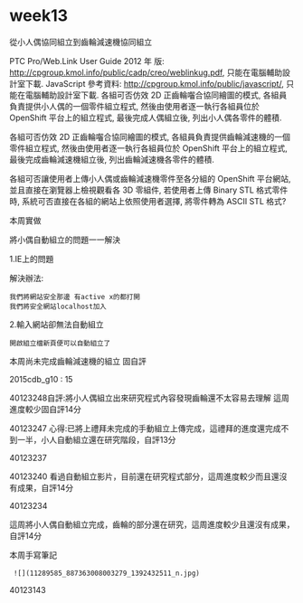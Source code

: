# week13

從小人偶協同組立到齒輪減速機協同組立

PTC Pro/Web.Link User Guide 2012 年 版: http://cpgroup.kmol.info/public/cadp/creo/weblinkug.pdf, 只能在電腦輔助設計室下載.
JavaScript 參考資料: http://cpgroup.kmol.info/public/javascript/, 只能在電腦輔助設計室下載.
各組可否仿效 2D 正齒輪囓合協同繪圖的模式, 各組員負責提供小人偶的一個零件組立程式, 然後由使用者逐一執行各組員位於 OpenShift 平台上的組立程式, 最後完成人偶組立後, 列出小人偶各零件的體積.

各組可否仿效 2D 正齒輪囓合協同繪圖的模式, 各組員負責提供齒輪減速機的一個零件組立程式, 然後由使用者逐一執行各組員位於 OpenShift 平台上的組立程式, 最後完成齒輪減速機組立後, 列出齒輪減速機各零件的體積.

各組可否讓使用者上傳小人偶或齒輪減速機零件至各分組的 OpenShift 平台網站, 並且直接在瀏覽器上檢視觀看各 3D 零組件, 若使用者上傳 Binary STL 格式零件時, 系統可否直接在各組的網站上依照使用者選擇, 將零件轉為 ASCII STL 格式?


本周實做

將小偶自動組立的問題一一解決

1.IE上的問題 

解決辦法:

    我們將網站安全那邊 有active x的都打開
    我們將安全網站localhost加入
2.輸入網站卻無法自動組立

    開啟組立檔新頁便可以自動組立了
    
本周尚未完成齒輪減速機的組立
固自評

2015cdb_g10 : 15

40123248自評:將小人偶組立出來研究程式內容發現齒輪還不太容易去理解 這周進度較少固自評14分

40123247 心得:已將上禮拜未完成的手動組立上傳完成，這禮拜的進度還完成不到一半，小人自動組立還在研究階段，自評13分

40123237

40123240 
  看過自動組立影片，目前還在研究程式部分，這周進度較少而且還沒有成果，自評14分
      

40123234 
   
   這周將小人偶自動組立完成，齒輪的部分還在研究，這周進度較少且還沒有成果，自評14分
   
   本周手寫筆記

     ![](11289585_887363008003279_1392432511_n.jpg)
         
40123143
